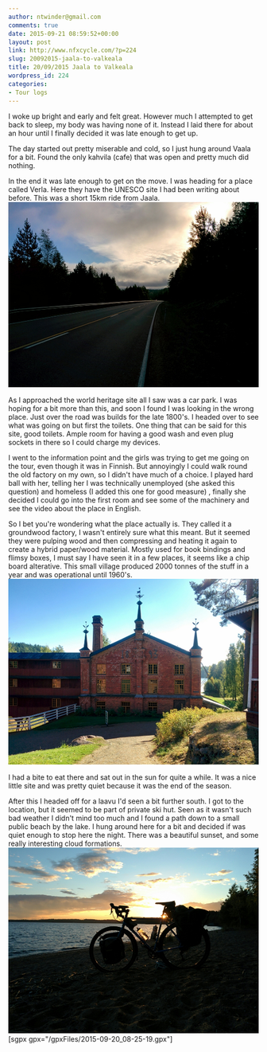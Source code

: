 ```yaml
---
author: ntwinder@gmail.com
comments: true
date: 2015-09-21 08:59:52+00:00
layout: post
link: http://www.nfxcycle.com/?p=224
slug: 20092015-jaala-to-valkeala
title: 20/09/2015 Jaala to Valkeala
wordpress_id: 224
categories:
- Tour logs
---
```


I woke up bright and early and felt great. However much I attempted to get back to sleep, my body was having none of it. Instead I laid there for about an hour until I finally decided it was late enough to get up. 

The day started out pretty miserable and cold, so I just hung around Vaala for a bit. Found the only kahvila (cafe) that was open and pretty much did nothing. 

In the end it was late enough to get on the move. I was heading for a place called Verla. Here they have the UNESCO site I had been writing about before. This was a short 15km ride from Jaala. 
[![image](/assets/images/1056.jpg)](/assets/images/1056.jpg) 

As I approached the world heritage site all I saw was a car park. I was hoping for a bit more than this, and soon I found I was looking in the wrong place. Just over the road was builds for the late 1800's. I headed over to see what was going on but first the toilets. One thing that can be said for this site, good toilets. Ample room for having a good wash and even plug sockets in there so I could charge my devices. 

I went to the information point and the girls was trying to get me going on the tour, even though it was in Finnish. But annoyingly I could walk round the old factory on my own, so I didn't have much of a choice. I played hard ball with her, telling her I was technically unemployed (she asked this question) and homeless (I added this one for good measure) , finally she decided I could go into the first room and see some of the machinery and see the video about the place in English. 

So I bet you're wondering what the place actually is. They called it a groundwood factory, I wasn't entirely sure what this meant. But it seemed they were pulping wood and then compressing and heating it again to create a hybrid paper/wood material. Mostly used for book bindings and flimsy boxes, I must say I have seen it in a few places, it seems like a chip board alterative. This small village produced 2000 tonnes of the stuff in a year and was operational until 1960's. 
[![image](/assets/images/1057.jpg)](/assets/images/1057.jpg) 



I had a bite to eat there and sat out in the sun for quite a while. It was a nice little site and was pretty quiet because it was the end of the season. 

After this I headed off for a laavu I'd seen a bit further south. I got to the location, but it seemed to be part of private ski hut. Seen as it wasn't such bad weather I didn't mind too much and I found a path down to a small public beach by the lake. I hung around here for a bit and decided if was quiet enough to stop here the night. There was a beautiful sunset, and some really interesting cloud formations. 
[![image](/assets/images/1058.jpg)](/assets/images/1058.jpg)
[sgpx gpx="/gpxFiles/2015-09-20_08-25-19.gpx"]
